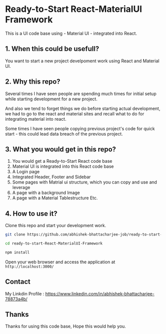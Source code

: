 # Ready-to-Start React-MaterialUI Framework

This is a UI code base using - Material UI - integrated into React.

## 1. When this could be usefull?

You want to start a new project develpoment work using React and Material UI.

## 2. Why this repo?

Several times I have seen people are spending much times for initial setup while starting development for a new project.

And also we tend to forget things we do before starting actual development,
we had to go to the react and material sites and recall what to do for integrating material into react.

Some times I have seen people copying previous project's code for quick start - this could lead data breach of the previous project.

## 3. What you would get in this repo?

1. You would get a Ready-to-Start React code base
2. Material UI is integrated into this React code base
3. A Login page
4. Integrated Header, Footer and Sidebar
5. Some pages with Matrial ui structure, which you can copy and use and leverage
6. A page with a background Image
7. A page with a Material Tablestructure
Etc.

## 4. How to use it?

Clone this repo and start your development work.

```bash
git clone https://github.com/abhishek-bhattacharjee-job/ready-to-start-React-MaterialUI-Framework
```

```bash
cd ready-to-start-React-MaterialUI-Framework
```

```bash
npm install
```

Open your web browser and access the application at `http://localhost:3000/`

## Contact

My Linkdin Profile : https://www.linkedin.com/in/abhishek-bhattacharjee-78873a4b/

## Thanks

Thanks for using this code base, Hope this would help you.
